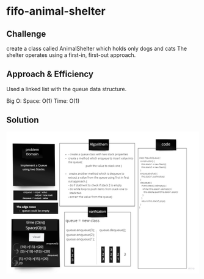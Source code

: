 
# fifo-animal-shelter

## Challenge
create a class called AnimalShelter which holds only dogs and cats The shelter operates using a first-in, first-out approach.

## Approach & Efficiency
Used a linked list with the queue data structure.

Big O: Space: O(1) Time: O(1)


## Solution
![image](../assets/queueWithStack.jpg)